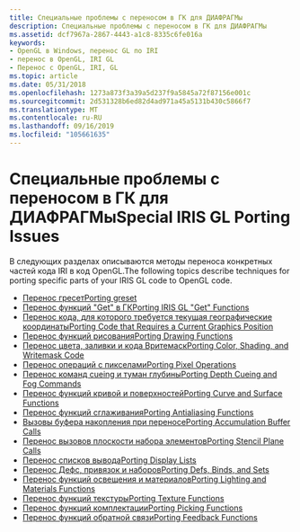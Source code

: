 ```yaml
---
title: Специальные проблемы с переносом в ГК для ДИАФРАГМы
description: Специальные проблемы с переносом в ГК для ДИАФРАГМы
ms.assetid: dcf7967a-2867-4443-a1c8-8335c6fe016a
keywords:
- OpenGL в Windows, перенос GL по IRI
- перенос в OpenGL, IRI GL
- Перенос с OpenGL, IRI, GL
ms.topic: article
ms.date: 05/31/2018
ms.openlocfilehash: 1273a873f3a39a5d237f9a5845a72f87156e001c
ms.sourcegitcommit: 2d531328b6ed82d4ad971a45a5131b430c5866f7
ms.translationtype: MT
ms.contentlocale: ru-RU
ms.lasthandoff: 09/16/2019
ms.locfileid: "105661635"
---
```

# <a name="special-iris-gl-porting-issues"></a><span data-ttu-id="aa78b-106">Специальные проблемы с переносом в ГК для ДИАФРАГМы</span><span class="sxs-lookup"><span data-stu-id="aa78b-106">Special IRIS GL Porting Issues</span></span>

<span data-ttu-id="aa78b-107">В следующих разделах описываются методы переноса конкретных частей кода IRI в код OpenGL.</span><span class="sxs-lookup"><span data-stu-id="aa78b-107">The following topics describe techniques for porting specific parts of your IRIS GL code to OpenGL code.</span></span>

-   [<span data-ttu-id="aa78b-108">Перенос гресет</span><span class="sxs-lookup"><span data-stu-id="aa78b-108">Porting greset</span></span>](porting-greset.md)
-   [<span data-ttu-id="aa78b-109">Перенос функций "Get" в ГК</span><span class="sxs-lookup"><span data-stu-id="aa78b-109">Porting IRIS GL "Get" Functions</span></span>](porting-iris-gl-get-functions.md)
-   [<span data-ttu-id="aa78b-110">Перенос кода, для которого требуется текущая географические координаты</span><span class="sxs-lookup"><span data-stu-id="aa78b-110">Porting Code that Requires a Current Graphics Position</span></span>](porting-code-that-requires-a-current-graphics-position.md)
-   [<span data-ttu-id="aa78b-111">Перенос функций рисования</span><span class="sxs-lookup"><span data-stu-id="aa78b-111">Porting Drawing Functions</span></span>](porting-drawing-functions.md)
-   [<span data-ttu-id="aa78b-112">Перенос цвета, заливки и кода Вритемаск</span><span class="sxs-lookup"><span data-stu-id="aa78b-112">Porting Color, Shading, and Writemask Code</span></span>](porting-color--shading--and-writemask-code.md)
-   [<span data-ttu-id="aa78b-113">Перенос операций с пикселами</span><span class="sxs-lookup"><span data-stu-id="aa78b-113">Porting Pixel Operations</span></span>](porting-pixel-operations.md)
-   [<span data-ttu-id="aa78b-114">Перенос команд cueing и туман глубины</span><span class="sxs-lookup"><span data-stu-id="aa78b-114">Porting Depth Cueing and Fog Commands</span></span>](porting-depth-cueing-and-fog-commands.md)
-   [<span data-ttu-id="aa78b-115">Перенос функций кривой и поверхностей</span><span class="sxs-lookup"><span data-stu-id="aa78b-115">Porting Curve and Surface Functions</span></span>](porting-curve-and-surface-functions.md)
-   [<span data-ttu-id="aa78b-116">Перенос функций сглаживания</span><span class="sxs-lookup"><span data-stu-id="aa78b-116">Porting Antialiasing Functions</span></span>](porting-antialiasing-functions.md)
-   [<span data-ttu-id="aa78b-117">Вызовы буфера накопления при переносе</span><span class="sxs-lookup"><span data-stu-id="aa78b-117">Porting Accumulation Buffer Calls</span></span>](porting-accumulation-buffer-calls.md)
-   [<span data-ttu-id="aa78b-118">Перенос вызовов плоскости набора элементов</span><span class="sxs-lookup"><span data-stu-id="aa78b-118">Porting Stencil Plane Calls</span></span>](porting-stencil-plane-calls.md)
-   [<span data-ttu-id="aa78b-119">Перенос списков вывода</span><span class="sxs-lookup"><span data-stu-id="aa78b-119">Porting Display Lists</span></span>](porting-display-lists.md)
-   [<span data-ttu-id="aa78b-120">Перенос Дефс, привязок и наборов</span><span class="sxs-lookup"><span data-stu-id="aa78b-120">Porting Defs, Binds, and Sets</span></span>](porting-defs--binds--and-sets.md)
-   [<span data-ttu-id="aa78b-121">Перенос функций освещения и материалов</span><span class="sxs-lookup"><span data-stu-id="aa78b-121">Porting Lighting and Materials Functions</span></span>](porting-lighting-and-materials-functions.md)
-   [<span data-ttu-id="aa78b-122">Перенос функций текстуры</span><span class="sxs-lookup"><span data-stu-id="aa78b-122">Porting Texture Functions</span></span>](porting-texture-functions.md)
-   [<span data-ttu-id="aa78b-123">Перенос функций комплектации</span><span class="sxs-lookup"><span data-stu-id="aa78b-123">Porting Picking Functions</span></span>](porting-picking-functions.md)
-   [<span data-ttu-id="aa78b-124">Перенос функций обратной связи</span><span class="sxs-lookup"><span data-stu-id="aa78b-124">Porting Feedback Functions</span></span>](porting-feedback-functions.md)

 

 




